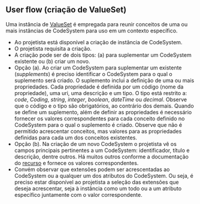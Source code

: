 ## User flow (criação de ValueSet)

Uma instância de [ValueSet](https://www.hl7.org/fhir/r4/valueset.html) é empregada para reunir conceitos de uma ou mais instâncias de
CodeSystem para uso em um contexto específico.

- Ao projetista está disponível a criação de instância de CodeSystem.
- O projetista requisita a criação.
- A criação pode ser de dois tipos: (a) para suplementar um CodeSystem existente ou (b) criar um novo.
- Opção (a). Ao criar um CodeSystem para suplementar um existente (_supplements_) é preciso identificar o CodeSystem para o qual o suplemento será criado. O suplemento inclui a definição de uma ou mais propriedades. Cada propriedade é definida por um código (nome da propriedade), uma uri, uma descrição e um tipo. O tipo está restrito a: _code_, _Coding_, _string_, _integer_, _boolean_, _dateTime_ ou _decimal_. Observe que o código e o tipo são obrigatórios, ao contrário dos demais. Quando se define um suplemento, além de definir as propriedades é necessário fornecer os valores correspondentes para cada conceito definido no CodeSystem para o qual o suplemento é criado. Observe que não é permitido acrescentar conceitos, mas valores para as propriedades definidas para cada um dos conceitos existentes.
- Opção (b). Na criação de um novo CodeSystem o projetista vê os campos principais pertinentes a um CodeSystem: identificador, título e descrição, dentre outros. Há muitos outros conforme a documentação do [recurso](http://hl7.org/fhir/r4/codesystem) e fornece os valores correspondentes.
- Convém observar que extensões podem ser acrescentadas ao CodeSystem ou a qualquer um dos atributos do CodeSystem. Ou seja, é preciso estar disponível ao projetista a seleção das extensões que deseja acrescentar, seja à instância como um todo ou a um atributo específico juntamente com o valor correspondente.
